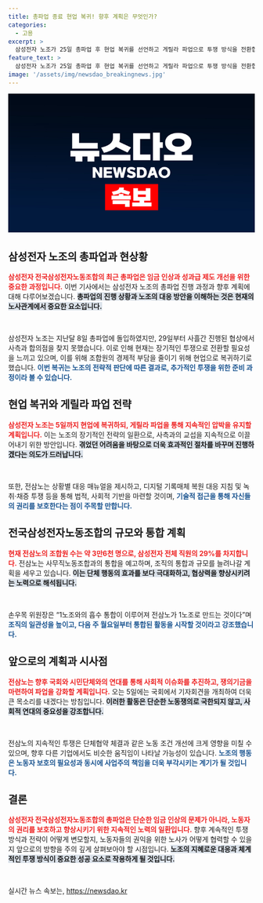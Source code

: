 ```yaml
---
title: 총파업 종료 현업 복귀! 향후 계획은 무엇인가?
categories:
  - 고용
excerpt: >
  삼성전자 노조가 25일 총파업 후 현업 복귀를 선언하고 게릴라 파업으로 투쟁 방식을 전환합니다. 임금 협상 실패에 따른 장기적 대응을 예고하며, 1노조와의 통합도 추진 중입니다. 5일 국회 기자회견 예정!
feature_text: >
  삼성전자 노조가 25일 총파업 후 현업 복귀를 선언하고 게릴라 파업으로 투쟁 방식을 전환합니다. 임금 협상 실패에 따른 장기적 대응을 예고하며, 1노조와의 통합도 추진 중입니다. 5일 국회 기자회견 예정!
image: '/assets/img/newsdao_breakingnews.jpg'
---
```


<p><img src="/assets/img/newsdao_breakingnews.jpg" alt="pcversion 속보" /></p>

<h2 data-ke-size="size26">삼성전자 노조의 총파업과 현상황</h2>

<p><b><span style="color: #ee2323;">삼성전자 전국삼성전자노동조합의 최근 총파업은 임금 인상과 성과급 제도 개선을 위한 중요한 과정입니다.</span></b> 이번 기사에서는 삼성전자 노조의 총파업 진행 과정과 향후 계획에 대해 다루어보겠습니다. <b><span style="background-color: #21538527;">총파업의 진행 상황과 노조의 대응 방안을 이해하는 것은 현재의 노사관계에서 중요한 요소입니다.</span></b> </p>

<p data-ke-size="size16">&nbsp;</p>

<p>삼성전자 노조는 지난달 8일 총파업에 돌입하였지만, 29일부터 사흘간 진행된 협상에서 사측과 합의점을 찾지 못했습니다. 이로 인해 현재는 장기적인 투쟁으로 전환할 필요성을 느끼고 있으며, 이를 위해 조합원의 경제적 부담을 줄이기 위해 현업으로 복귀하기로 했습니다. <b><span style="color: #1a5490;">이번 복귀는 노조의 전략적 판단에 따른 결과로, 추가적인 투쟁을 위한 준비 과정이라 볼 수 있습니다.</span></b> </p>

<h2 data-ke-size="size26">현업 복귀와 게릴라 파업 전략</h2>

<p><b><span style="color: #ee2323;">삼성전자 노조는 5일까지 현업에 복귀하되, 게릴라 파업을 통해 지속적인 압박을 유지할 계획입니다.</span></b> 이는 노조의 장기적인 전략의 일환으로, 사측과의 교섭을 지속적으로 이끌어내기 위한 방안입니다. <b><span style="background-color: #21538527;">겪었던 어려움을 바탕으로 더욱 효과적인 절차를 바꾸며 진행하겠다는 의도가 드러납니다.</span></b> </p>

<p data-ke-size="size16">&nbsp;</p>

<p>또한, 전삼노는 상황별 대응 매뉴얼을 제시하고, 디지털 기록매체 복원 대응 지침 및 녹취·채증 투쟁 등을 통해 법적, 사회적 기반을 마련할 것이며, <b><span style="color: #1a5490;">기술적 접근을 통해 자신들의 권리를 보호한다는 점이 주목할 만합니다.</span></b></p>

<h2 data-ke-size="size26">전국삼성전자노동조합의 규모와 통합 계획</h2>

<p><b><span style="color: #ee2323;">현재 전삼노의 조합원 수는 약 3만6천 명으로, 삼성전자 전체 직원의 29%를 차지합니다.</span></b> 전삼노는 사무직노동조합과의 통합을 예고하며, 조직의 통합과 규모를 늘려나갈 계획을 세우고 있습니다. <b><span style="background-color: #21538527;">이는 단체 행동의 효과를 보다 극대화하고, 협상력을 향상시키려는 노력으로 해석됩니다.</span></b></p>

<p data-ke-size="size16">&nbsp;</p>

<p>손우목 위원장은 “1노조와의 흡수 통합이 이루어져 전삼노가 1노조로 만드는 것이다”며 <b><span style="color: #1a5490;">조직의 일관성을 높이고, 다음 주 월요일부터 통합된 활동을 시작할 것이라고 강조했습니다.</span></b> </p>

<h2 data-ke-size="size26">앞으로의 계획과 시사점</h2>

<p><b><span style="color: #ee2323;">전삼노는 향후 국회와 시민단체와의 연대를 통해 사회적 이슈화를 추진하고, 쟁의기금을 마련하여 파업을 강화할 계획입니다.</span></b> 오는 5일에는 국회에서 기자회견을 개최하여 더욱 큰 목소리를 내겠다는 방침입니다. <b><span style="background-color: #21538527;">이러한 활동은 단순한 노동쟁의로 국한되지 않고, 사회적 연대의 중요성을 강조합니다.</span></b></p>

<p data-ke-size="size16">&nbsp;</p>

<p>전삼노의 지속적인 투쟁은 단체협약 체결과 같은 노동 조건 개선에 크게 영향을 미칠 수 있으며, 향후 다른 기업에서도 비슷한 움직임이 나타날 가능성이 있습니다. <b><span style="color: #1a5490;">노조의 행동은 노동자 보호의 필요성과 동시에 사업주의 책임을 더욱 부각시키는 계기가 될 것입니다.</span></b> </p>

<h2 data-ke-size="size26">결론</h2>

<p><b><span style="color: #ee2323;">삼성전자 전국삼성전자노동조합의 총파업은 단순한 임금 인상의 문제가 아니라, 노동자의 권리를 보호하고 향상시키기 위한 지속적인 노력의 일환입니다.</span></b> 향후 계속적인 투쟁 방식과 전략이 어떻게 변모할지, 노동자들의 권익을 위한 노사가 어떻게 협력할 수 있을지 앞으로의 방향을 주의 깊게 살펴보아야 할 시점입니다. <b><span style="background-color: #21538527;">노조의 지혜로운 대응과 체계적인 투쟁 방식이 중요한 성공 요소로 작용하게 될 것입니다.</span></b></p>

<p data-ke-size="size16">&nbsp;</p>
실시간 뉴스 속보는, <a href="https://newsdao.kr" rel="dofollow">https://newsdao.kr</a>


